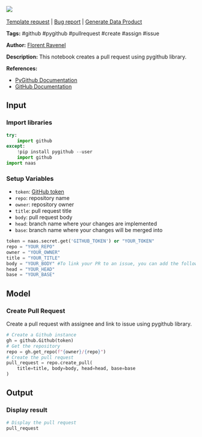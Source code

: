 <a href="https://app.naas.ai/user-redirect/naas/downloader?url=https://raw.githubusercontent.com/jupyter-naas/awesome-notebooks/master/GitHub/GitHub_Create_pull_request.ipynb" target="_parent"><img src="https://naasai-public.s3.eu-west-3.amazonaws.com/Open_in_Naas_Lab.svg"/></a><br><br><a href="https://github.com/jupyter-naas/awesome-notebooks/issues/new?assignees=&labels=&template=template-request.md&title=Tool+-+Action+of+the+notebook+">Template request</a> | <a href="https://github.com/jupyter-naas/awesome-notebooks/issues/new?assignees=&labels=bug&template=bug_report.md&title=GitHub+-+Create+pull+request:+Error+short+description">Bug report</a> | <a href="https://app.naas.ai/user-redirect/naas/downloader?url=https://raw.githubusercontent.com/jupyter-naas/awesome-notebooks/master/Naas/Naas_Start_data_product.ipynb" target="_parent">Generate Data Product</a>

**Tags:** #github #pygithub #pullrequest #create #assign #issue

**Author:** [Florent Ravenel](https://www.linkedin.com/in/florent-ravenel/)

**Description:** This notebook creates a pull request using pygithub library.

**References:**
- [PyGithub Documentation](https://pygithub.readthedocs.io/en/latest/)
- [GitHub Documentation](https://docs.github.com/en/github/collaborating-with-issues-and-pull-requests/creating-a-pull-request)

## Input

### Import libraries


```python
try:
    import github
except:
    !pip install pygithub --user
    import github
import naas
```

### Setup Variables
- `token`: [GitHub token](https://docs.github.com/en/github/authenticating-to-github/creating-a-personal-access-token)
- `repo`: repository name
- `owner`: repository owner
- `title`: pull request title
- `body`: pull request body
- `head`: branch name where your changes are implemented
- `base`: branch name where your changes will be merged into


```python
token = naas.secret.get('GITHUB_TOKEN') or "YOUR_TOKEN"
repo = "YOUR_REPO"
owner = "YOUR_OWNER"
title = "YOUR_TITLE"
body = "YOUR_BODY" #To link your PR to an issue, you can add the following in your body 'This PR resolves {issue_html_url}'
head = "YOUR_HEAD"
base = "YOUR_BASE"
```

## Model

### Create Pull Request

Create a pull request with assignee and link to issue using pygithub library.


```python
# Create a Github instance
gh = github.Github(token)
# Get the repository
repo = gh.get_repo(f"{owner}/{repo}")
# Create the pull request
pull_request = repo.create_pull(
    title=title, body=body, head=head, base=base
)
```

## Output

### Display result


```python
# Display the pull request
pull_request
```

 
